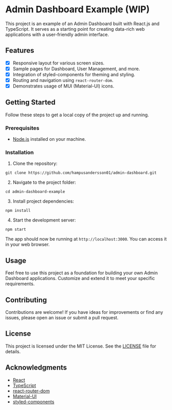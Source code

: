# Admin Dashboard Example (WIP)

This project is an example of an Admin Dashboard built with React.js and TypeScript. It serves as a starting point for creating data-rich web applications with a user-friendly admin interface.

## Features

- [x] Responsive layout for various screen sizes.
- [x] Sample pages for Dashboard, User Management, and more.
- [x] Integration of styled-components for theming and styling.
- [x] Routing and navigation using `react-router-dom`.
- [x] Demonstrates usage of MUI (Material-UI) icons.

## Getting Started

Follow these steps to get a local copy of the project up and running.

### Prerequisites

- [Node.js](https://nodejs.org/) installed on your machine.

### Installation

1. Clone the repository:
```
git clone https://github.com/hampusandersson01/admin-dashboard.git
```


2. Navigate to the project folder:
```
cd admin-dashboard-example
```


3. Install project dependencies:
```
npm install
```

4. Start the development server:

```
npm start
```

The app should now be running at `http://localhost:3000`. You can access it in your web browser.

## Usage

Feel free to use this project as a foundation for building your own Admin Dashboard applications. Customize and extend it to meet your specific requirements.

## Contributing

Contributions are welcome! If you have ideas for improvements or find any issues, please open an issue or submit a pull request.

## License

This project is licensed under the MIT License. See the [LICENSE](LICENSE) file for details.

## Acknowledgments

- [React](https://reactjs.org/)
- [TypeScript](https://www.typescriptlang.org/)
- [react-router-dom](https://reactrouter.com/web/guides/quick-start)
- [Material-UI](https://material-ui.com/)
- [styled-components](https://styled-components.com/)

